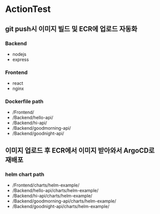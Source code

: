 # ActionTest

## git push시 이미지 빌드 및 ECR에 업로드 자동화

### Backend
- nodejs
- express

### Frontend
- react
- nginx

### Dockerfile path
- /Frontend/
- /Backend/hello-api/
- /Backend/hi-api/
- /Backend/goodmorning-api/
- /Backend/goodnight-api/

## 이미지 업로드 후 ECR에서 이미지 받아와서 ArgoCD로 재배포

### helm chart path
- /Frontend/charts/helm-example/
- /Backend/hello-api/charts/helm-example/
- /Backend/hi-api/charts/helm-example/
- /Backend/goodmorning-api/charts/helm-example/
- /Backend/goodnight-api/charts/helm-example/
